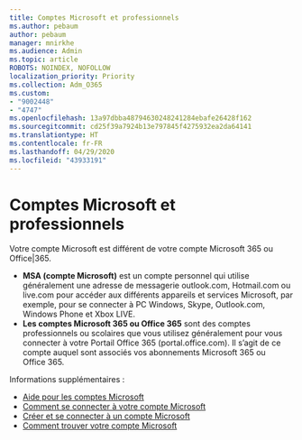 ```yaml
---
title: Comptes Microsoft et professionnels
ms.author: pebaum
author: pebaum
manager: mnirkhe
ms.audience: Admin
ms.topic: article
ROBOTS: NOINDEX, NOFOLLOW
localization_priority: Priority
ms.collection: Adm_O365
ms.custom:
- "9002448"
- "4747"
ms.openlocfilehash: 13a97dbba48794630248241284ebafe26428f162
ms.sourcegitcommit: cd25f39a7924b13e797845f4275932ea2da64141
ms.translationtype: HT
ms.contentlocale: fr-FR
ms.lasthandoff: 04/29/2020
ms.locfileid: "43933191"
---
```

# <a name="microsoft-and-business-accounts"></a>Comptes Microsoft et professionnels

Votre compte Microsoft est différent de votre compte Microsoft 365 ou Office|365.

- **MSA (compte Microsoft)** est un compte personnel qui utilise généralement une adresse de messagerie outlook.com, Hotmail.com ou live.com pour accéder aux différents appareils et services Microsoft, par exemple, pour se connecter à PC Windows, Skype, Outlook.com, Windows Phone et Xbox LIVE.
- **Les comptes Microsoft 365 ou Office 365** sont des comptes professionnels ou scolaires que vous utilisez généralement pour vous connecter à votre Portail Office 365 (portal.office.com). Il s’agit de ce compte auquel sont associés vos abonnements Microsoft 365 ou Office 365.

Informations supplémentaires :

- [Aide pour les comptes Microsoft](https://support.microsoft.com/hub/4294457/microsoft-account-help) 
- [Comment se connecter à votre compte Microsoft](https://support.microsoft.com/help/4028195/microsoft-account-how-to-sign-in)
- [Créer et se connecter à un compte Microsoft](https://account.microsoft.com/account)
- [Comment trouver votre compte Microsoft](https://support.microsoft.com/help/13811/microsoft-account-how-to-find)
